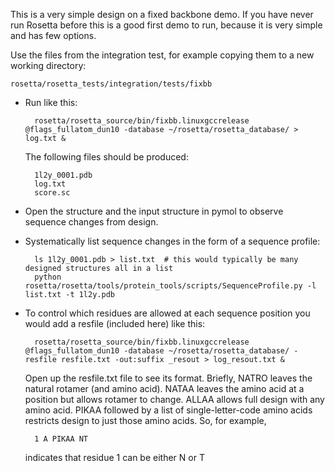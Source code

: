 This is a very simple design on a fixed backbone demo. If you have never run 
Rosetta before this is a good first demo to run, because it is very simple and 
has few options.

Use the files from the integration test, for example copying them to a new 
working directory:

    rosetta/rosetta_tests/integration/tests/fixbb

* Run like this:

        rosetta/rosetta_source/bin/fixbb.linuxgccrelease @flags_fullatom_dun10 -database ~/rosetta/rosetta_database/ > log.txt &

  The following files should be produced:

        1l2y_0001.pdb
        log.txt
        score.sc

* Open the structure and the input structure in pymol to observe sequence 
  changes from design.

* Systematically list sequence changes in the form of a sequence profile:

        ls 1l2y_0001.pdb > list.txt  # this would typically be many designed structures all in a list
        python rosetta/rosetta/tools/protein_tools/scripts/SequenceProfile.py -l list.txt -t 1l2y.pdb

* To control which residues are allowed at each sequence position you would add 
  a resfile (included here) like this:

        rosetta/rosetta_source/bin/fixbb.linuxgccrelease @flags_fullatom_dun10 -database ~/rosetta/rosetta_database/ -resfile resfile.txt -out:suffix _resout > log_resout.txt &

  Open up the resfile.txt file to see its format. Briefly, NATRO leaves the 
  natural rotamer (and amino acid). NATAA leaves the amino acid at a position 
  but allows rotamer to change. ALLAA allows full design with any amino acid. 
  PIKAA followed by a list of single-letter-code amino acids restricts design 
  to just those amino acids.  So, for example,

        1 A PIKAA NT

  indicates that residue 1 can be either N or T
